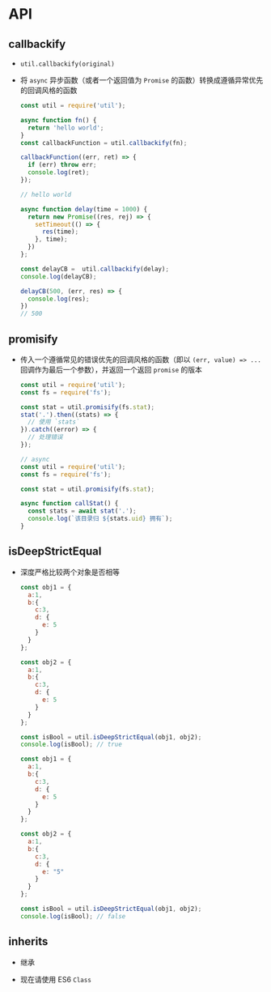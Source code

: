 # API

## callbackify

+ `util.callbackify(original)`

+ 将 `async` 异步函数（或者一个返回值为 `Promise` 的函数）转换成遵循异常优先的回调风格的函数

  ```js
  const util = require('util');

  async function fn() {
    return 'hello world';
  }
  const callbackFunction = util.callbackify(fn);

  callbackFunction((err, ret) => {
    if (err) throw err;
    console.log(ret);
  });

  // hello world
  ```

  ```js
  async function delay(time = 1000) {
    return new Promise((res, rej) => {
      setTimeout(() => {
        res(time);
      }, time);
    })
  };

  const delayCB =  util.callbackify(delay);
  console.log(delayCB);

  delayCB(500, (err, res) => {
    console.log(res);
  })
  // 500
  ```

## promisify

+ 传入一个遵循常见的错误优先的回调风格的函数（即以 `(err, value) => ...` 回调作为最后一个参数），并返回一个返回 `promise` 的版本

  ```js
  const util = require('util');
  const fs = require('fs');

  const stat = util.promisify(fs.stat);
  stat('.').then((stats) => {
    // 使用 `stats`
  }).catch((error) => {
    // 处理错误
  });
  ```

  ```js
  // async
  const util = require('util');
  const fs = require('fs');

  const stat = util.promisify(fs.stat);

  async function callStat() {
    const stats = await stat('.');
    console.log(`该目录归 ${stats.uid} 拥有`);
  }
  ```

## isDeepStrictEqual

+ 深度严格比较两个对象是否相等

  ```js
  const obj1 = {
    a:1,
    b:{
      c:3,
      d: {
        e: 5
      }
    }
  };

  const obj2 = {
    a:1,
    b:{
      c:3,
      d: {
        e: 5
      }
    }
  };

  const isBool = util.isDeepStrictEqual(obj1, obj2);
  console.log(isBool); // true
  ```

  ```js
  const obj1 = {
    a:1,
    b:{
      c:3,
      d: {
        e: 5
      }
    }
  };

  const obj2 = {
    a:1,
    b:{
      c:3,
      d: {
        e: "5"
      }
    }
  };

  const isBool = util.isDeepStrictEqual(obj1, obj2);
  console.log(isBool); // false
  ```

## inherits

+ 继承

+ 现在请使用 ES6 `Class`
